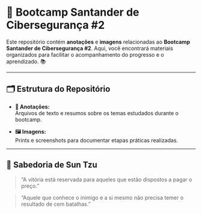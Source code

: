 # 🚀 Bootcamp Santander de Cibersegurança #2

Este repositório contém **anotações** e **imagens** relacionadas ao **Bootcamp Santander de Cibersegurança #2**. Aqui, você encontrará materiais organizados para facilitar o acompanhamento do progresso e o aprendizado. 📚

---

## 🗂 Estrutura do Repositório

- **📄 Anotações:**  
  Arquivos de texto e resumos sobre os temas estudados durante o bootcamp.  

- **🖼️ Imagens:**  
  Prints e screenshots para documentar etapas práticas realizadas.  

---

## 🌟 Sabedoria de Sun Tzu

> “A vitória está reservada para aqueles que estão dispostos a pagar o preço.”

> “Aquele que conhece o inimigo e a si mesmo não precisa temer o resultado de cem batalhas.”
